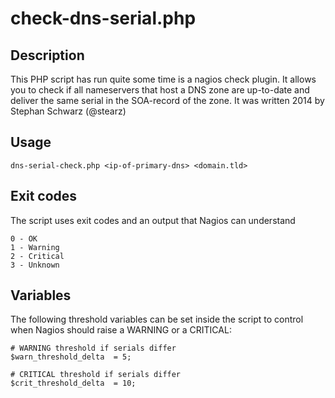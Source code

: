 # check-dns-serial.php

## Description
This PHP script has run quite some time is a nagios check plugin. It allows you to check if all nameservers that host a 
DNS zone are up-to-date and deliver the same serial in the SOA-record of the zone.
It was written 2014 by Stephan Schwarz (@stearz)

## Usage

    dns-serial-check.php <ip-of-primary-dns> <domain.tld>

## Exit codes
The script uses exit codes and an output that Nagios can understand

    0 - OK
    1 - Warning
    2 - Critical
    3 - Unknown

## Variables
The following threshold variables can be set inside the script to control when Nagios should raise a WARNING or a CRITICAL:
 
    # WARNING threshold if serials differ
    $warn_threshold_delta  = 5;
    
    # CRITICAL threshold if serials differ
    $crit_threshold_delta  = 10;